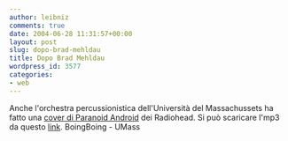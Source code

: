 ```yaml
---
author: leibniz
comments: true
date: 2004-06-28 11:31:57+00:00
layout: post
slug: dopo-brad-mehldau
title: Dopo Brad Mehldau
wordpress_id: 3577
categories:
- web
---
```


Anche l'orchestra percussionistica dell'Università del Massachussets ha fatto una [cover di Paranoid Android](http://www.boingboing.net/2004/06/23/mp3_radioheads_paran.html) dei Radiohead. Si può scaricare l'mp3 da questo [link](http://people.umass.edu/tjkelly/umdl/audio/android.mp3).
BoingBoing - UMass
